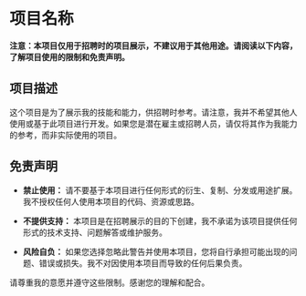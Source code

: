 # 项目名称

**注意：本项目仅用于招聘时的项目展示，不建议用于其他用途。请阅读以下内容，了解项目使用的限制和免责声明。**

## 项目描述

这个项目是为了展示我的技能和能力，供招聘时参考。请注意，我并不希望其他人使用或基于此项目进行开发。如果您是潜在雇主或招聘人员，请仅将其作为我能力的参考，而非实际使用的项目。

## 免责声明

- **禁止使用：** 请不要基于本项目进行任何形式的衍生、复制、分发或用途扩展。我不授权任何人使用本项目的代码、资源或思路。

- **不提供支持：** 本项目是在招聘展示的目的下创建，我不承诺为该项目提供任何形式的技术支持、问题解答或维护服务。

- **风险自负：** 如果您选择忽略此警告并使用本项目，您将自行承担可能出现的问题、错误或损失。我不对因使用本项目而导致的任何后果负责。

请尊重我的意愿并遵守这些限制。感谢您的理解和配合。
